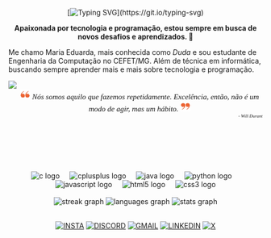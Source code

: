 <div align="center">

[![Typing SVG](https://readme-typing-svg.herokuapp.com?font=&pause=1000&color=EE6331&width=150&lines=Hello+World!)](https://git.io/typing-svg)

**Apaixonada por tecnologia e programação, estou sempre em busca de novos desafios e aprendizados. 🚀**

</div>

Me chamo Maria Eduarda, mais conhecida como *Duda* e sou estudante de Engenharia da Computação no CEFET/MG. Além de  técnica em informática, buscando sempre aprender mais e mais sobre tecnologia e programação. 


<img align="left" height="180" src="https://res.cloudinary.com/practicaldev/image/fetch/s--pzIjq_s2--/c_limit%2Cf_auto%2Cfl_progressive%2Cq_auto%2Cw_880/https://dev-to-uploads.s3.amazonaws.com/uploads/articles/qtaqls0tcwn2n9hsxdku.jpg"  />

<br> 
<div align="center" style="font-family: 'Fira Code'; font-size: 15px">
  <img src="./images/aspa1.png" width="20">
  <I width="10">Nós somos aquilo que fazemos repetidamente. Excelência, então, não é um modo de agir, mas um hábito.</I> <img src="./images/aspa2.png" width="20">
</div>

<div align="right" style="font-family: 'Fira Code'; font-size: 9px">
    <I> - Will Durant</I>  
</div>

<br clear="both">

<div align="center">
  <img src="https://skillicons.dev/icons?i=c" height="40" alt="c logo"  />
  <img width="12" />
  <img src="https://cdn.jsdelivr.net/gh/devicons/devicon/icons/cplusplus/cplusplus-original.svg" height="40" alt="cplusplus logo"  />
  <img width="12" />
  <img src="https://cdn.jsdelivr.net/gh/devicons/devicon/icons/java/java-original.svg" height="40" alt="java logo"  />
  <img width="12" />
  <img src="https://cdn.jsdelivr.net/gh/devicons/devicon/icons/python/python-original.svg" height="40" alt="python logo"  />
  <img width="12" />
  <img src="https://cdn.jsdelivr.net/gh/devicons/devicon/icons/javascript/javascript-original.svg" height="40" alt="javascript logo"  />
  <img width="12" />
  <img src="https://cdn.jsdelivr.net/gh/devicons/devicon/icons/html5/html5-original.svg" height="40" alt="html5 logo"  />
  <img width="12" />
  <img src="https://cdn.jsdelivr.net/gh/devicons/devicon/icons/css3/css3-original.svg" height="40" alt="css3 logo"  />
</div>

<br clear="both">

<div align="center">
  <img src="https://streak-stats.demolab.com?user=dudatsouza&locale=en&mode=daily&theme=codeSTACKr&hide_border=true&border_radius=5" height="120" alt="streak graph"/>
  <img src="https://github-readme-stats.vercel.app/api/top-langs?username=dudatsouza&locale=en&hide_title=false&layout=compact&card_width=320&langs_count=6&theme=codeSTACKr&hide_border=true" height="120" alt="languages graph"  />
  <img src="https://github-readme-stats.vercel.app/api?username=dudatsouza&hide_title=false&hide_rank=false&show_icons=true&include_all_commits=true&count_private=true&disable_animations=false&theme=codeSTACKr&locale=en&hide_border=false&order=1" height="120" alt="stats graph"  />
</div>

<br clear="both">


<div align="center">

[![INSTA](https://img.shields.io/badge/-000?style=for-the-badge&logo=instagram)](https://www.instagram.com/dudat_18)
[![DISCORD](https://img.shields.io/badge/-000?style=for-the-badge&logo=discord)](https://discord.com/invite/dudat_18)
[![GMAIL](https://img.shields.io/badge/-000?style=for-the-badge&logo=gmail)](dudateixeirasouza@gmail.com)
[![LINKEDIN](https://img.shields.io/badge/-000?style=for-the-badge&logo=linkedin&logoColor=blue)](https://www.linkedin.com/in/dudatsouza)
[![X](https://img.shields.io/badge/-000?style=for-the-badge&logo=x)](https://x.com/dudat_18)

</div>

